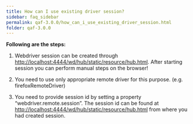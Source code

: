 ```yaml
---
title: How can I use existing driver session?
sidebar: faq_sidebar
permalink: qaf-3.0.0/how_can_i_use_existing_driver_session.html
folder: qaf-3.0.0
---
```


**Following are the steps:**

1. Webdriver session can be created through [http://localhost:4444/wd/hub/static/resource/hub.html](http://localhost:4444/wd/hub/static/resource/hub.html). After starting session you can perform manual steps on the browser!

2. You need to use only appropriate remote driver for this purpose. (e.g. firefoxRemoteDriver)

3. You need to provide session id by setting a property “webdriver.remote.session”. The session id can be found at [http://localhost:4444/wd/hub/static/resource/hub.html](http://localhost:4444/wd/hub/static/resource/hub.html) from where you had created session.
